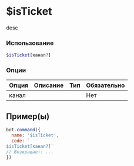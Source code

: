 # $isTicket
desc
### Использование
```php
$isTicket[канал?]
```

### Опции

| Опция | Описание | Тип | Обязательно |
|--------|-------------|------|----------|
| канал |  |  | Нет |  
## Пример(ы)

```javascript
bot.command({
  name: '$isTicket',
  code: `
$isTicket[канал?]`
// Возвращает: ...
})
```
